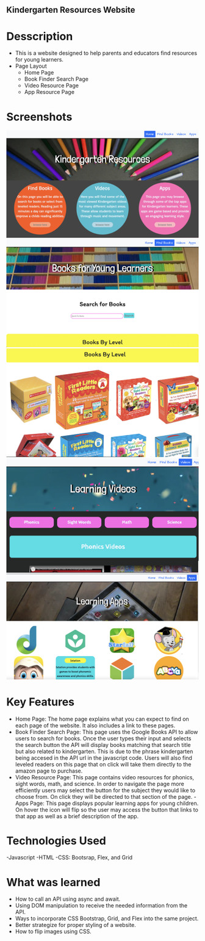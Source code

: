 ## Kindergarten Resources Website

# Desscription
- This is a website designed to help parents and educators find resources for young learners.
- Page Layout
    - Home Page
    - Book Finder Search Page
    - Video Resource Page
    - App Resource Page

# Screenshots
![](Home.png)
![](FindBooks.png)
![](BooksLevel.png)
![](Videos.png)
![](Apps.png)

# Key Features
- Home Page: The home page explains what you can expect to find on each page of the website. It also includes a link to these pages.
- Book Finder Search Page: This page uses the Google Books API to allow users to search for books. Once the user types their input and selects the search button the API will display books matching that search title but also related to kindergarten. This is due to the phrase kindergarten being accesed in the API url in the javascript code. Users will also find leveled readers on this page that on click will take them directly to the amazon page to purchase.
- Video Resource Page: This page contains video resources for phonics, sight words, math, and science. In order to navigate the page more efficiently users may select the button for the subject they would like to choose from. On click they will be directed to that section of the page.
-Apps Page: This page displays popular learning apps for young children. On hover the icon will flip so the user may access the button that links to that app as well as a brief description of the app.

# Technologies Used
-Javascript
-HTML
-CSS: Bootsrap, Flex, and Grid

# What was learned
- How to call an API using async and await.
- Using DOM manipulation to receive the needed information from the API.
- Ways to incorporate CSS Bootstrap, Grid, and Flex into the same project.
- Better strategize for proper styling of a website.
- How to flip images using CSS.





